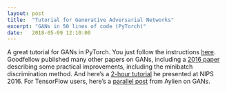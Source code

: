 ```yaml
---
layout: post
title:  "Tutorial for Generative Adversarial Networks"
excerpt: "GANs in 50 lines of code (PyTorch)"
date:   2018-05-09 12:10:00
---
```

A great tutorial for GANs in PyTorch. You just follow the instructions [here]. Goodfellow published many other papers on GANs, including a [2016 paper] describing some practical improvements, including the minibatch discrimination method. And here’s a [2-hour tutorial] he presented at NIPS 2016. For TensorFlow users, here’s a [parallel post] from Aylien on GANs.

[here]:		https://medium.com/@devnag/generative-adversarial-networks-gans-in-50-lines-of-code-pytorch-e81b79659e3f
[github]: 	https://github.com/devnag/pytorch-generative-adversarial-networks
[2016 paper]:		https://arxiv.org/pdf/1606.03498.pdf
[2-hour tutorial]: https://channel9.msdn.com/Events/Neural-Information-Processing-Systems-Conference/Neural-Information-Processing-Systems-Conference-NIPS-2016/Generative-Adversarial-Networks
[parallel post]:	http://blog.aylien.com/introduction-generative-adversarial-networks-code-tensorflow/